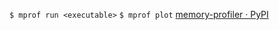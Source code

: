 
`$ mprof run <executable>`
`$ mprof plot`
[memory-profiler · PyPI](https://pypi.org/project/memory-profiler/)
